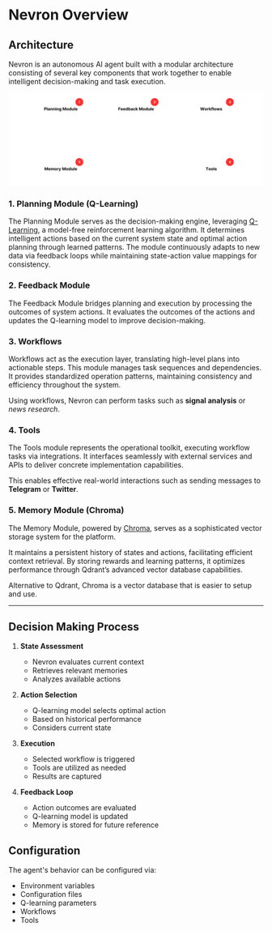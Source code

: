 # **Nevron Overview**

## Architecture

Nevron is an autonomous AI agent built with a modular architecture consisting of several key components that work together to enable intelligent decision-making and task execution.

![Architecture](../assets/architecture.png)


### 1. Planning Module (Q-Learning)
The Planning Module serves as the decision-making engine, leveraging [Q-Learning](https://en.wikipedia.org/wiki/Q-learning), a model-free reinforcement learning algorithm. It determines intelligent actions based on the current system state and optimal action planning through learned patterns. The module continuously adapts to new data via feedback loops while maintaining state-action value mappings for consistency.

### 2. Feedback Module
The Feedback Module bridges planning and execution by processing the outcomes of system actions. It evaluates the outcomes of the actions and updates the Q-learning model to improve decision-making.

### 3. Workflows
Workflows act as the execution layer, translating high-level plans into actionable steps. This module manages task sequences and dependencies. It provides standardized operation patterns, maintaining consistency and efficiency throughout the system.

Using workflows, Nevron can perform tasks such as **signal analysis** or *news research*.

### 4. Tools
The Tools module represents the operational toolkit, executing workflow tasks via integrations. It interfaces seamlessly with external services and APIs to deliver concrete implementation capabilities. 

This enables effective real-world interactions such as sending messages to **Telegram** or **Twitter**.

### 5. Memory Module (Chroma)
The Memory Module, powered by [Chroma](https://www.trychroma.com/), serves as a sophisticated vector storage system for the platform. 

It maintains a persistent history of states and actions, facilitating efficient context retrieval. By storing rewards and learning patterns, it optimizes performance through Qdrant’s advanced vector database capabilities.

Alternative to Qdrant, Chroma is a vector database that is easier to setup and use.

-----

## Decision Making Process

1. **State Assessment**
      - Nevron evaluates current context
      - Retrieves relevant memories
      - Analyzes available actions

2. **Action Selection**
      - Q-learning model selects optimal action
      - Based on historical performance
      - Considers current state

3. **Execution**
      - Selected workflow is triggered
      - Tools are utilized as needed
      - Results are captured

4. **Feedback Loop**
      - Action outcomes are evaluated
      - Q-learning model is updated
      - Memory is stored for future reference

## Configuration

The agent's behavior can be configured via:

- Environment variables
- Configuration files
- Q-learning parameters
- Workflows
- Tools
